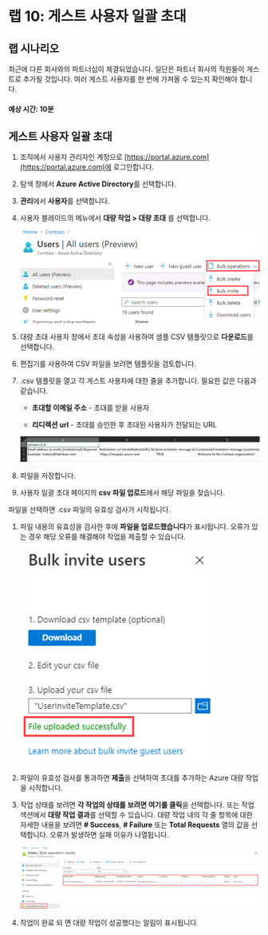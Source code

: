 ﻿---
lab:
    title: '10 - 게스트 사용자 일괄 초대'
    learning path: '01'
    module: '모듈 03 - 외부 ID 구현 및 관리'
---

# 랩 10: 게스트 사용자 일괄 초대

## 랩 시나리오

최근에 다른 회사와의 파트너십이 체결되었습니다. 일단은 파트너 회사의 직원들이 게스트로 추가될 것입니다. 여러 게스트 사용자를 한 번에 가져올 수 있는지 확인해야 합니다.

#### 예상 시간: 10분

## 게스트 사용자 일괄 초대

1. 조직에서 사용자 관리자인 계정으로 [https://portal.azure.com](https://portal.azure.com)에 로그인합니다.

1. 탐색 창에서 **Azure Active Directory**를 선택합니다.

1. **관리**에서 **사용자**를 선택합니다.

1. 사용자 블레이드의 메뉴에서 **대량 작업 > 대량 초대** 를 선택합니다.

     ![대량 작업 및 대량 초대 메뉴 옵션이 강조 표시된 모든 사용자 페이지를 보여주는 화면 이미지](./media/lp1-mod3-bulk-invite-option.png)

1. 대량 초대 사용자 창에서 초대 속성을 사용하여 샘플 CSV 템플릿으로 **다운로드**를 선택합니다.

1. 편집기를 사용하여 CSV 파일을 보려면 템플릿을 검토합니다.

1. .csv 템플릿을 열고 각 게스트 사용자에 대한 줄을 추가합니다. 필요한 값은 다음과 같습니다.

    - **초대할 이메일 주소** - 초대를 받을 사용자

    - **리디렉션 url** - 초대를 승인한 후 초대된 사용자가 전달되는 URL

    ![대량 초대 게스트 템플릿 CSV 예제를 보여주는 화면 이미지](./media/lp1-mod3-template-csv.png)

1. 파일을 저장합니다.

1. 사용자 일괄 초대 페이지의 **csv 파일 업로드**에서 해당 파일을 찾습니다.

파일을 선택하면 .csv 파일의 유효성 검사가 시작됩니다.

1. 파일 내용의 유효성을 검사한 후에 **파일을 업로드했습니다**가 표시됩니다. 오류가 있는 경우 해당 오류를 해결해야 작업을 제출할 수 있습니다.

    ![파일을 업로드했습니다라는 메시지가 강조 표시된 대량 사용자 초대를 보여주는 화면 이미지](./media/lp1-mod3-bulk-invite-users-upload-csv.png)

1. 파일이 유효성 검사를 통과하면 **제출**을 선택하여 초대를 추가하는 Azure 대량 작업을 시작합니다.

1. 작업 상태를 보려면 **각 작업의 상태를 보려면 여기를 클릭**을 선택합니다. 또는 작업 섹션에서 **대량 작업 결과**를 선택할 수 있습니다. 대량 작업 내의 각 줄 항목에 대한 자세한 내용을 보려면 **# Success**, **# Failure** 또는 **Total Requests** 열의 값을 선택합니다. 오류가 발생하면 실패 이유가 나열됩니다.

    ![대량 작업의 결과를 보여주는 화면 이미지](./media/lp1-mod3-bulk-operations-results.png)

1. 작업이 완료 되 면 대량 작업이 성공했다는 알림이 표시됩니다.
